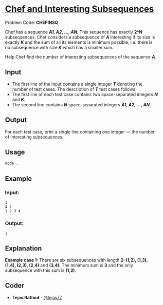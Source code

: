 
# [Chef and Interesting Subsequences](https://www.codechef.com/problems/CHEFINSQ)
Problem Code: **CHEFINSQ**

Chef has a sequence **_A1, A2, …, AN_**. This sequence has exactly **2^N** subsequences. Chef considers a subsequence of **_A_** interesting if its size is exactly **_K_** and the sum of all its elements is minimum possible, i.e. there is no subsequence with size **_K_** which has a smaller sum.

Help Chef find the number of interesting subsequences of the sequence **_A_**.

## Input

- The first line of the input contains a single integer **_T_** denoting the number of test cases. The description of **_T_** test cases follows.
- The first line of each test case contains two space-separated integers **_N_** and **_K_**.
- The second line contains **_N_** space-separated integers **_A1, A2, …, AN_**.

## Output

For each test case, print a single line containing one integer ― the number of interesting subsequences.

## Usage
```sh
node .
```
## Example
### Input:
```
1
4 2
1 2 3 4
```
### Output:
```
1
```
## Explanation

**Example case 1:**  There are six subsequences with length **2: (1,2), (1,3), (1,4), (2,3), (2,4)** and **(3,4)**. The minimum sum is **3** and the only subsequence with this sum is **(1,2)**.

## Coder

* **Tejas Rathod** - [@tejas77](https://github.com/tejas77)
